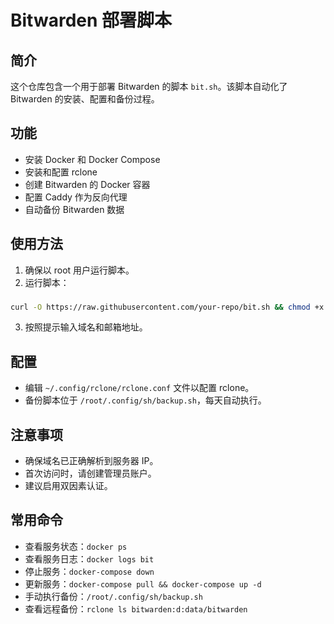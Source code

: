 # Bitwarden 部署脚本

## 简介
这个仓库包含一个用于部署 Bitwarden 的脚本 `bit.sh`。该脚本自动化了 Bitwarden 的安装、配置和备份过程。

## 功能
- 安装 Docker 和 Docker Compose
- 安装和配置 rclone
- 创建 Bitwarden 的 Docker 容器
- 配置 Caddy 作为反向代理
- 自动备份 Bitwarden 数据

## 使用方法
1. 确保以 root 用户运行脚本。
2. 运行脚本：
###
```bash
curl -O https://raw.githubusercontent.com/your-repo/bit.sh && chmod +x bit.sh && ./bit.sh
```
3. 按照提示输入域名和邮箱地址。

## 配置
- 编辑 `~/.config/rclone/rclone.conf` 文件以配置 rclone。
- 备份脚本位于 `/root/.config/sh/backup.sh`，每天自动执行。

## 注意事项
- 确保域名已正确解析到服务器 IP。
- 首次访问时，请创建管理员账户。
- 建议启用双因素认证。

## 常用命令
- 查看服务状态：`docker ps`
- 查看服务日志：`docker logs bit`
- 停止服务：`docker-compose down`
- 更新服务：`docker-compose pull && docker-compose up -d`
- 手动执行备份：`/root/.config/sh/backup.sh`
- 查看远程备份：`rclone ls bitwarden:d:data/bitwarden` 